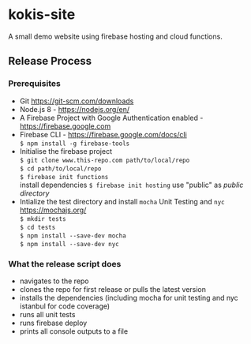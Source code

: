 # kokis-site
A small demo website using firebase hosting and cloud functions.

## Release Process

### Prerequisites
- Git https://git-scm.com/downloads
- Node.js 8 - https://nodejs.org/en/
- A Firebase Project with Google Authentication enabled - https://firebase.google.com
- Firebase CLI - https://firebase.google.com/docs/cli<br>
  ```$ npm install -g firebase-tools```
- Initialise the firebase project<br>
  ```$ git clone www.this-repo.com path/to/local/repo```<br>
  ```$ cd path/to/local/repo```<br>
  ```$ firebase init functions```<br> install dependencies
  ```$ firebase init hosting``` use "public" as *public directory*
- Intialize the test directory and install ```mocha``` Unit Testing and ```nyc``` https://mochajs.org/<br>
  ```$ mkdir tests```<br>
  ```$ cd tests```<br>
  ```$ npm install --save-dev mocha```<br>
  ```$ npm install --save-dev nyc```
  
### What the release script does
- navigates to the repo
- clones the repo for first release or pulls the latest version
- installs the dependencies (including mocha for unit testing and nyc istanbul for code coverage)
- runs all unit tests
- runs firebase deploy 
- prints all console outputs to a file 
